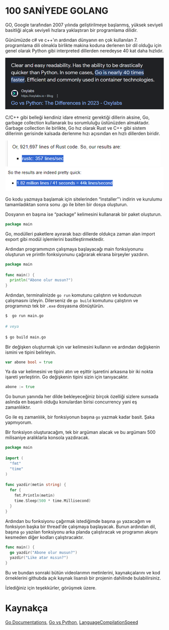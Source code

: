 # 100 SANİYEDE GOLANG

GO, Google tarafından 2007 yılında geliştirilmeye başlanmış,
yüksek seviyeli basitliği alçak seviyeli hızlara yaklaştıran
bir programlama dilidir.

Günümüzde c# ve c++’ın ardından
dünyanın en çok kullanılan 7. programlama dili olmakla birlikte
makina koduna derlenen bir dil olduğu için genel olarak
Python gibi interpreted dillerden neredeyse 40 kat daha hızlıdır.

![Kaynak: Oxylabs.io](img1.png)

C/C++ gibi belleği kendiniz idare etmeniz gerektiği dillerin aksine,
Go, garbage collection kullanarak bu sorumluluğu üstünüzden almaktadır.
Garbage collection ile birlikte,
Go hız olarak Rust ve C++ gibi sistem dillerinin gerisinde kalsada
derlenme hızı açısından en hızlı dillerden biridir.

![rustc](rustc.png)
![go](go.png)

Go kodu yazmaya başlamak için sitelerinden “installer”’ı
indirin ve kurulumu tamamladıktan sonra sonu .go ile biten bir dosya oluşturun.

Dosyanın en başına ise “package” kelimesini kullanarak bir paket oluşturun.

```go
package main
```

Go, modülleri paketlere ayırarak bazı dillerde
oldukça zaman alan import export gibi modül işlemlerini basitleştirmektedir.

Ardından programımızın çalışmaya başlayacağı 
main fonksiyonunu oluşturun ve println fonksiyonunu
çağırarak ekrana birşeyler yazdırın.

```go
package main

func main() {
  println("Abone olur musun?")
}
```

Ardından, terminalinizde `go run` komutunu çalıştırın ve kodunuzun çalışmasını izleyin.
Dilerseniz de `go build` komutunu çalıştırın ve programınızı tek bir `.exe` dosyasına dönüştürün.

```bash
$  go run main.go

# veya

$ go build main.go
```

Bir değişken oluşturmak için var kelimesini kullanın ve ardından
değişkenin ismini ve tipini belirleyin.

```go
var abone bool = true
```

Ya da var kelimesini ve tipini atın ve eşittir işaretini arkasına
bir iki nokta işareti yerleştirin. Go değişkenin tipini sizin için tanıyacaktır.

```go
abone := true
```

Go bunun yanında her dilde bekleyeceğiniz birçok özelliği sizlere sunsada
aslında en başarılı olduğu konulardan birisi concurrency yani eş zamanlılıktır.

Go ile eş zamanlılık, bir fonksiyonun başına `go` yazmak kadar basit. Şaka yapmıyorum.

Bir fonksiyon oluşturacağım, tek bir argüman alacak ve bu argümanı 500 milisaniye aralıklarla konsola yazdıracak.

```go
package main

import (
  "fmt"
  "time"
)

func yazdir(metin string) {
  for {
    fmt.Println(metin)
    time.Sleep(500 * time.Millisecond)
  }
}
```

Ardından bu fonksiyonu çağırmak istediğimde başına `go` yazacağım ve fonksiyon başka bir thread'de çalışmaya başlayacak. Bunun ardından dil, başına `go` yazılan fonksiyonu arka planda çalıştıracak ve programın akışını kesmeden diğer kodları çalıştıracaktır.

```go
func main() {
  go yazdir("Abone olur musun?")
  yazdir("Like atar mısın?")
}
```

Bu ve bundan sonraki bütün videolarımın metinlerini, kaynakçalarını ve kod örneklerini githubda açık kaynak lisanslı bir projenin dahilinde bulabilirsiniz.

İzlediğiniz için teşekkürler, görüşmek üzere.

# Kaynakça

[Go Documentations](https://go.dev/doc/),
[Go vs Python](https://oxylabs.io/blog/go-vs-python#:~:text=Clear%20and%20easy%20readability.,commonly%20used%20in%20container%20technologies.),
[LanguageCompilationSpeed](https://wiki.alopex.li/LanguageCompilationSpeed)
